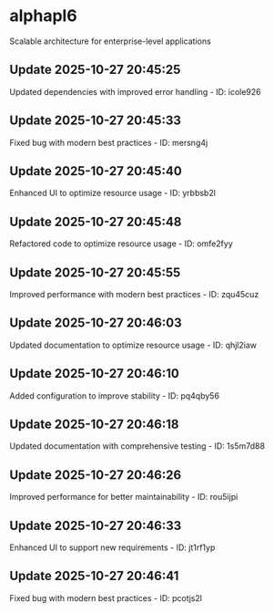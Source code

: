# alphapl6
Scalable architecture for enterprise-level applications

## Update 2025-10-27 20:45:25
Updated dependencies with improved error handling - ID: icole926


## Update 2025-10-27 20:45:33
Fixed bug with modern best practices - ID: mersng4j


## Update 2025-10-27 20:45:40
Enhanced UI to optimize resource usage - ID: yrbbsb2l


## Update 2025-10-27 20:45:48
Refactored code to optimize resource usage - ID: omfe2fyy


## Update 2025-10-27 20:45:55
Improved performance with modern best practices - ID: zqu45cuz


## Update 2025-10-27 20:46:03
Updated documentation to optimize resource usage - ID: qhjl2iaw


## Update 2025-10-27 20:46:10
Added configuration to improve stability - ID: pq4qby56


## Update 2025-10-27 20:46:18
Updated documentation with comprehensive testing - ID: 1s5m7d88


## Update 2025-10-27 20:46:26
Improved performance for better maintainability - ID: rou5ijpi


## Update 2025-10-27 20:46:33
Enhanced UI to support new requirements - ID: jt1rf1yp


## Update 2025-10-27 20:46:41
Fixed bug with modern best practices - ID: pcotjs2l

